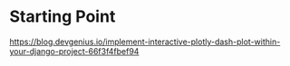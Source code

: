 # Starting Point

https://blog.devgenius.io/implement-interactive-plotly-dash-plot-within-your-django-project-66f3f4fbef94
